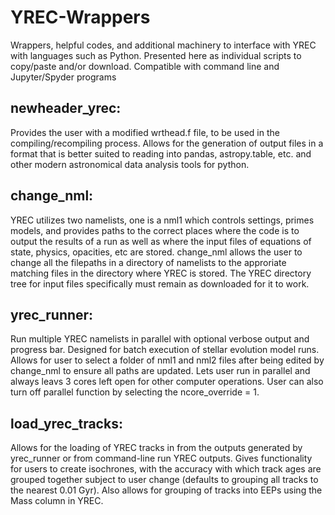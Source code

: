 # YREC-Wrappers
Wrappers, helpful codes, and additional machinery to interface with YREC with languages such as Python. Presented here as individual scripts to copy/paste and/or download. Compatible with command line and Jupyter/Spyder programs

## newheader_yrec:
Provides the user with a modified wrthead.f file, to be used in the compiling/recompiling process. Allows for the generation of output files in a format that is better suited to reading into pandas, astropy.table, etc. and other modern astronomical data analysis tools for python. 

## change_nml: 
YREC utilizes two namelists, one is a nml1 which controls settings, primes models, and provides paths to the correct places where the code is to output the results of a run as well as where the input files of equations of state, physics, opacities, etc are stored. change_nml allows the user to change all the filepaths in a directory of namelists to the approriate matching files in the directory where YREC is stored. The YREC directory tree for input files specifically must remain as downloaded for it to work. 

## yrec_runner:
Run multiple YREC namelists in parallel with optional verbose output and progress bar. Designed for batch execution of stellar evolution model runs. Allows for user to select a folder of nml1 and nml2 files after being edited by change_nml to ensure all paths are updated. Lets user run in parallel and always leavs 3 cores left open for other computer operations. User can also turn off parallel function by selecting the ncore_override = 1.

## load_yrec_tracks: 
Allows for the loading of YREC tracks in from the outputs generated by yrec_runner or from command-line run YREC outputs. Gives functionality for users to create isochrones, with the accuracy with which track ages are grouped together subject to user change (defaults to grouping all tracks to the nearest 0.01 Gyr). Also allows for grouping of tracks into EEPs using the Mass column in YREC. 
